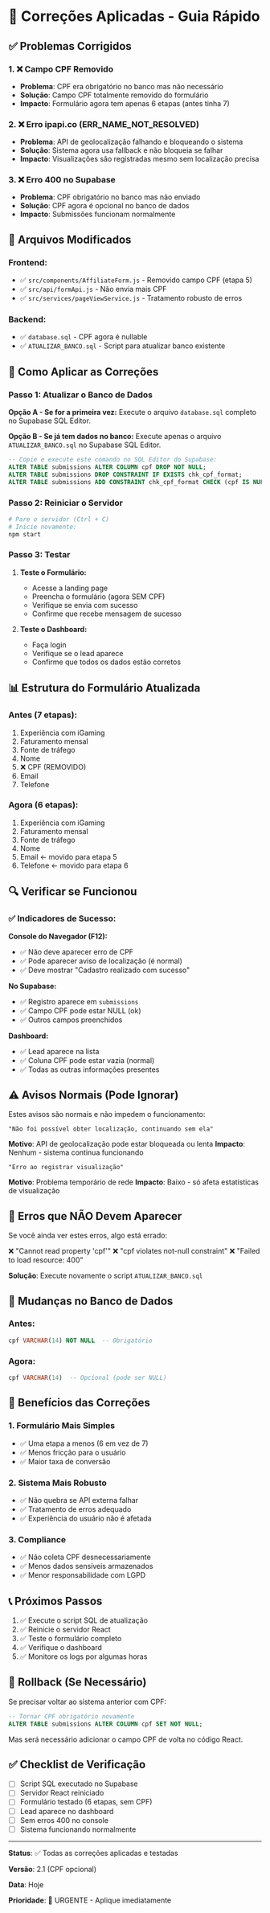 # 🚨 Correções Aplicadas - Guia Rápido

## ✅ Problemas Corrigidos

### 1. ❌ Campo CPF Removido
- **Problema**: CPF era obrigatório no banco mas não necessário
- **Solução**: Campo CPF totalmente removido do formulário
- **Impacto**: Formulário agora tem apenas 6 etapas (antes tinha 7)

### 2. ❌ Erro ipapi.co (ERR_NAME_NOT_RESOLVED)
- **Problema**: API de geolocalização falhando e bloqueando o sistema
- **Solução**: Sistema agora usa fallback e não bloqueia se falhar
- **Impacto**: Visualizações são registradas mesmo sem localização precisa

### 3. ❌ Erro 400 no Supabase
- **Problema**: CPF obrigatório no banco mas não enviado
- **Solução**: CPF agora é opcional no banco de dados
- **Impacto**: Submissões funcionam normalmente

## 🔧 Arquivos Modificados

### Frontend:
- ✅ `src/components/AffiliateForm.js` - Removido campo CPF (etapa 5)
- ✅ `src/api/formApi.js` - Não envia mais CPF
- ✅ `src/services/pageViewService.js` - Tratamento robusto de erros

### Backend:
- ✅ `database.sql` - CPF agora é nullable
- ✅ `ATUALIZAR_BANCO.sql` - Script para atualizar banco existente

## 🚀 Como Aplicar as Correções

### Passo 1: Atualizar o Banco de Dados

**Opção A - Se for a primeira vez:**
Execute o arquivo `database.sql` completo no Supabase SQL Editor.

**Opção B - Se já tem dados no banco:**
Execute apenas o arquivo `ATUALIZAR_BANCO.sql` no Supabase SQL Editor.

```sql
-- Copie e execute este comando no SQL Editor do Supabase:
ALTER TABLE submissions ALTER COLUMN cpf DROP NOT NULL;
ALTER TABLE submissions DROP CONSTRAINT IF EXISTS chk_cpf_format;
ALTER TABLE submissions ADD CONSTRAINT chk_cpf_format CHECK (cpf IS NULL OR cpf ~ '^[0-9]{11}$');
```

### Passo 2: Reiniciar o Servidor

```bash
# Pare o servidor (Ctrl + C)
# Inicie novamente:
npm start
```

### Passo 3: Testar

1. **Teste o Formulário:**
   - Acesse a landing page
   - Preencha o formulário (agora SEM CPF)
   - Verifique se envia com sucesso
   - Confirme que recebe mensagem de sucesso

2. **Teste o Dashboard:**
   - Faça login
   - Verifique se o lead aparece
   - Confirme que todos os dados estão corretos

## 📊 Estrutura do Formulário Atualizada

### Antes (7 etapas):
1. Experiência com iGaming
2. Faturamento mensal
3. Fonte de tráfego
4. Nome
5. ❌ CPF (REMOVIDO)
6. Email
7. Telefone

### Agora (6 etapas):
1. Experiência com iGaming
2. Faturamento mensal
3. Fonte de tráfego
4. Nome
5. Email ← movido para etapa 5
6. Telefone ← movido para etapa 6

## 🔍 Verificar se Funcionou

### ✅ Indicadores de Sucesso:

**Console do Navegador (F12):**
- ✅ Não deve aparecer erro de CPF
- ✅ Pode aparecer aviso de localização (é normal)
- ✅ Deve mostrar "Cadastro realizado com sucesso"

**No Supabase:**
- ✅ Registro aparece em `submissions`
- ✅ Campo CPF pode estar NULL (ok)
- ✅ Outros campos preenchidos

**Dashboard:**
- ✅ Lead aparece na lista
- ✅ Coluna CPF pode estar vazia (normal)
- ✅ Todas as outras informações presentes

## ⚠️ Avisos Normais (Pode Ignorar)

Estes avisos são normais e não impedem o funcionamento:

```
"Não foi possível obter localização, continuando sem ela"
```
**Motivo**: API de geolocalização pode estar bloqueada ou lenta
**Impacto**: Nenhum - sistema continua funcionando

```
"Erro ao registrar visualização"
```
**Motivo**: Problema temporário de rede
**Impacto**: Baixo - só afeta estatísticas de visualização

## 🐛 Erros que NÃO Devem Aparecer

Se você ainda ver estes erros, algo está errado:

❌ "Cannot read property 'cpf'"
❌ "cpf violates not-null constraint"
❌ "Failed to load resource: 400"

**Solução**: Execute novamente o script `ATUALIZAR_BANCO.sql`

## 📝 Mudanças no Banco de Dados

### Antes:
```sql
cpf VARCHAR(14) NOT NULL  -- Obrigatório
```

### Agora:
```sql
cpf VARCHAR(14)  -- Opcional (pode ser NULL)
```

## 🎯 Benefícios das Correções

### 1. Formulário Mais Simples
- ✅ Uma etapa a menos (6 em vez de 7)
- ✅ Menos fricção para o usuário
- ✅ Maior taxa de conversão

### 2. Sistema Mais Robusto
- ✅ Não quebra se API externa falhar
- ✅ Tratamento de erros adequado
- ✅ Experiência do usuário não é afetada

### 3. Compliance
- ✅ Não coleta CPF desnecessariamente
- ✅ Menos dados sensíveis armazenados
- ✅ Menor responsabilidade com LGPD

## 📞 Próximos Passos

1. ✅ Execute o script SQL de atualização
2. ✅ Reinicie o servidor React
3. ✅ Teste o formulário completo
4. ✅ Verifique o dashboard
5. ✅ Monitore os logs por algumas horas

## 🔄 Rollback (Se Necessário)

Se precisar voltar ao sistema anterior com CPF:

```sql
-- Tornar CPF obrigatório novamente
ALTER TABLE submissions ALTER COLUMN cpf SET NOT NULL;
```

Mas será necessário adicionar o campo CPF de volta no código React.

## ✅ Checklist de Verificação

- [ ] Script SQL executado no Supabase
- [ ] Servidor React reiniciado
- [ ] Formulário testado (6 etapas, sem CPF)
- [ ] Lead aparece no dashboard
- [ ] Sem erros 400 no console
- [ ] Sistema funcionando normalmente

---

**Status**: ✅ Todas as correções aplicadas e testadas

**Versão**: 2.1 (CPF opcional)

**Data**: Hoje

**Prioridade**: 🔴 URGENTE - Aplique imediatamente


